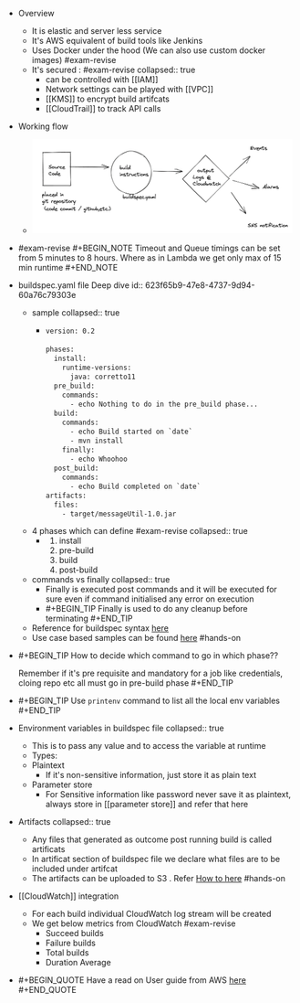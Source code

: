 - Overview
	- It is elastic and server less service
	- It's AWS equivalent of build tools like Jenkins
	- Uses Docker under the hood (We can also use custom docker images) #exam-revise
	- It's secured : #exam-revise
	  collapsed:: true
		- can be controlled with [[IAM]]
		- Network settings can be played with [[VPC]]
		- [[KMS]] to encrypt build artifcats
		- [[CloudTrail]] to track API calls
- Working flow
	- ![image.png](../assets/image_1647975987455_0.png)
- #exam-revise 
  #+BEGIN_NOTE
  Timeout and Queue timings can be set from 5 minutes to 8 hours. Where as in Lambda we get only max of 15 min runtime
  #+END_NOTE
- buildspec.yaml file Deep dive
  id:: 623f65b9-47e8-4737-9d94-60a76c79303e
	- sample
	  collapsed:: true
		- ```
		  version: 0.2
		  
		  phases:
		    install:
		      runtime-versions:
		        java: corretto11
		    pre_build:
		      commands:
		        - echo Nothing to do in the pre_build phase...
		    build:
		      commands:
		        - echo Build started on `date`
		        - mvn install
		      finally:
		        - echo Whoohoo
		    post_build:
		      commands:
		        - echo Build completed on `date`
		  artifacts:
		    files:
		      - target/messageUtil-1.0.jar
		  ```
	- 4 phases which can define #exam-revise
	  collapsed:: true
		- 1. install
		  2. pre-build
		  3. build
		  4. post-build
	- commands vs finally
	  collapsed:: true
		- Finally is executed post commands and it will be executed for sure even if command initialised any error on execution
		- #+BEGIN_TIP
		  Finally is used to do any cleanup before terminating
		  #+END_TIP
	- Reference for buildspec syntax [here](https://docs.aws.amazon.com/codebuild/latest/userguide/build-spec-ref.html#build-spec-ref-syntax)
	- Use case based samples can be found [here](https://docs.aws.amazon.com/codebuild/latest/userguide/use-case-based-samples.html) #hands-on
- #+BEGIN_TIP
  How to decide which command to go in which phase??
  
  Remember if it's pre requisite and mandatory for a job like credentials, cloing repo etc all must go in pre-build phase
  #+END_TIP
- #+BEGIN_TIP
  Use `printenv` command to list all the local env variables
  #+END_TIP
- Environment variables in buildspec file
  collapsed:: true
	- This is to pass any value and to access the variable at runtime
	- Types:
	- Plaintext
		- If it's non-sensitive information, just store it as plain text
	- Parameter store
		- For Sensitive information like password never save it as plaintext, always store in [[parameter store]] and refer that here
- Artifacts
  collapsed:: true
	- Any files that generated as outcome post running build is called artificats
	- In artificat section of buildspec file we declare what files are to be included under artifcat
	- The artifacts can be uploaded to S3 . Refer [How to here](https://docs.aws.amazon.com/codebuild/latest/userguide/sample-disable-artifact-encryption.html) #hands-on
- [[CloudWatch]] integration
	- For each build individual CloudWatch log stream will be created
	- We get below metrics from CloudWatch #exam-revise
		- Succeed builds
		- Failure builds
		- Total builds
		- Duration Average
- #+BEGIN_QUOTE
  Have a read on User guide from AWS [here](https://docs.aws.amazon.com/codebuild/latest/userguide/welcome.html) 
  #+END_QUOTE